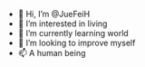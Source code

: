 - 👋 Hi, I’m @JueFeiH
- 👀 I’m interested in living
- 🌱 I’m currently learning world
- 💞️ I’m looking to improve myself
- 📫 A human being

<!---
JueFeiH/JueFeiH is a ✨ special ✨ repository because its `README.md` (this file) appears on your GitHub profile.
You can click the Preview link to take a look at your changes.
--->
